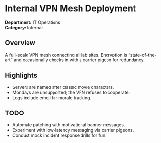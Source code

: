 # Internal VPN Mesh Deployment

**Department:** IT Operations  
**Category:** Internal  

## Overview
A full-scale VPN mesh connecting all lab sites. Encryption is “state-of-the-art” and occasionally checks in with a carrier pigeon for redundancy.

## Highlights
- Servers are named after classic movie characters.  
- Mondays are unsupported; the VPN refuses to cooperate.  
- Logs include emoji for morale tracking.

## TODO
- Automate patching with motivational banner messages.  
- Experiment with low-latency messaging via carrier pigeons.  
- Conduct mock incident response drills for fun.
